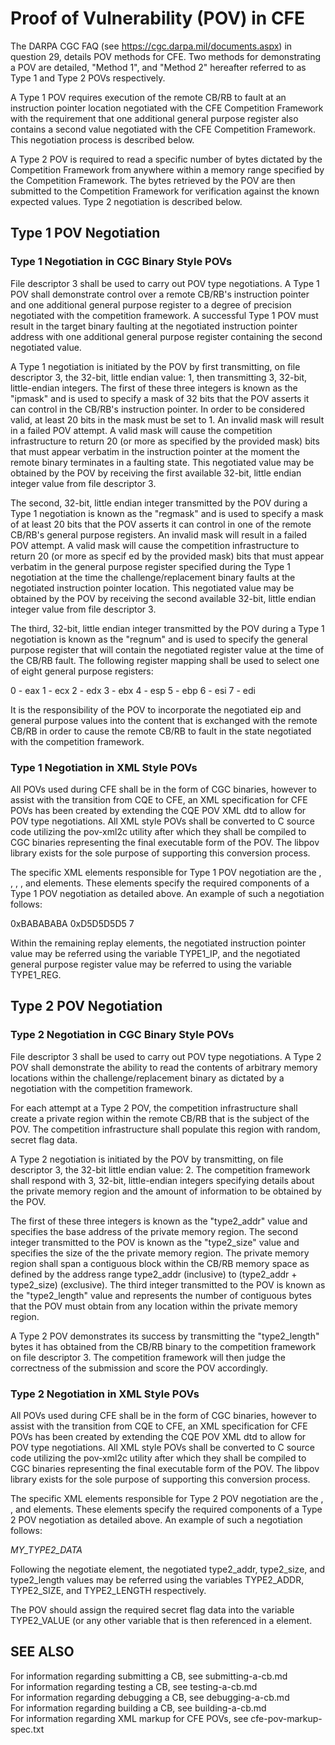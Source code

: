 # Proof of Vulnerability (POV) in CFE

The DARPA CGC FAQ (see https://cgc.darpa.mil/documents.aspx) in question 29, details 
POV methods for CFE. Two methods for demonstrating a POV are detailed, "Method 1", and
"Method 2" hereafter referred to as Type 1 and Type 2 POVs respectively.

A Type 1 POV requires execution of the remote CB/RB to fault at an instruction pointer
location negotiated with the CFE Competition Framework with the requirement that
one additional general purpose register also contains a second value negotiated with
the CFE Competition Framework. This negotiation process is described below.

A Type 2 POV is required to read a specific number of bytes dictated by the Competition
Framework from anywhere within a memory range specified by the Competition Framework.
The bytes retrieved by the POV are then submitted to the Competition Framework for
verification against the known expected values. Type 2 negotiation is described below.

## Type 1 POV Negotiation

### Type 1 Negotiation in CGC Binary Style POVs

File descriptor 3 shall be used to carry out POV type negotiations. A Type 1 POV
shall demonstrate control over a remote CB/RB's instruction pointer and one
additional general purpose register to a degree of precision negotiated
with the competition framework. A successful Type 1 POV must result in the
target binary faulting at the negotiated instruction pointer address with
one additional general purpose register containing the second negotiated value.

A Type 1 negotiation is initiated by the POV by first transmitting, on file descriptor 3,
the 32-bit, little endian value: 1, then transmitting 3, 32-bit, little-endian
integers. The first of these three integers is known as the "ipmask" and is used
to specify a mask of 32 bits that the POV asserts it can control in the
CB/RB's instruction pointer. In order to be considered valid, at least 20 bits in the
mask must be set to 1. An invalid  mask will result in a failed POV attempt. A valid
mask will cause the competition infrastructure to return 20 (or more as specified by
the provided mask) bits that must appear verbatim in the instruction pointer at the
moment the remote binary terminates in a faulting state. This negotiated value may be
obtained by the POV by receiving the first available 32-bit, little endian integer
value from file descriptor 3. 

The second, 32-bit, little endian integer transmitted by the POV during a Type 1 negotiation
is known as the "regmask" and is used to specify a mask of at least 20 bits that the
POV asserts it can control in one of the remote CB/RB's general purpose registers.
An invalid mask will result in a failed POV attempt. A valid mask will cause the competition
infrastructure to return 20 (or more as specif ed by the provided mask) bits that must appear
verbatim in the general purpose register specified during the Type 1 negotiation at the time the
challenge/replacement binary faults at the negotiated instruction pointer location. 
This negotiated value may be obtained by the POV by receiving the second available
32-bit, little endian integer value from file descriptor 3.

The third, 32-bit, little endian integer transmitted by the POV during a Type 1 negotiation is known as the
"regnum" and is used to specify the general purpose register that will contain the negotiated
register value at the time of the CB/RB fault. The following register mapping shall be used
to select one of eight general purpose registers:

   0 - eax
   1 - ecx
   2 - edx
   3 - ebx
   4 - esp
   5 - ebp
   6 - esi
   7 - edi
   
It is the responsibility of the POV to incorporate the negotiated eip and general purpose values
into the content that is exchanged with the remote CB/RB in order to cause the remote CB/RB to fault
in the state negotiated with the competition framework.

### Type 1 Negotiation in XML Style POVs

All POVs used during CFE shall be in the form of CGC binaries, however to assist with the 
transition from CQE to CFE, an XML specification for CFE POVs has been created by extending
the CQE POV XML dtd to allow for POV type negotiations. All XML style POVs shall be converted
to C source code utilizing the pov-xml2c utility after which they shall be compiled to
CGC binaries representing the final executable form of the POV. The libpov library exists
for the sole purpose of supporting this conversion process.

The specific XML elements responsible for Type 1 POV negotiation are the <negotiate>, <type1>,
<ipmask>, <regmask>, and <regnum> elements. These elements specify the required components of
a Type 1 POV negotiation as detailed above. An example of such a negotiation follows:

   <negotiate>
      <type1>
         <!-- base 10 or base 16 integer. Base 16 integers must be prefixed with "0x" -->
         <ipmask>0xBABABABA</ipmask>
         <!-- base 10 or base 16 integer. Base 16 integers must be prefixed with "0x" -->
         <regmask>0xD5D5D5D5</regmask>
         <!-- 0..7 [eax,ecx,edx,ebx,esp,ebp,esi,edi] -->
         <regnum>7</regnum>
      </type1>
   </negotiate>

Within the remaining replay elements, the negotiated instruction pointer value may be referred
using the variable TYPE1_IP, and the negotiated general purpose register value may be referred
to using the variable TYPE1_REG.
      
## Type 2 POV Negotiation

### Type 2 Negotiation in CGC Binary Style POVs

File descriptor 3 shall be used to carry out POV type negotiations.  A Type 2 POV shall
demonstrate the ability to read the contents of arbitrary memory locations within the
challenge/replacement binary as dictated by a negotiation with the competition framework.

For each attempt at a Type 2 POV, the competition infrastructure shall create a private
region within the remote CB/RB that is the subject of the POV. The competition
infrastructure shall populate this region with random, secret flag data.

A Type 2 negotiation is initiated by the POV by transmitting, on file descriptor 3,
the 32-bit little endian value: 2.  The competition framework shall respond with 3, 32-bit,
little-endian integers specifying details about the private memory region and the amount of
information to be obtained by the POV.

The first of these three integers is known as the "type2_addr" value and specifies the base
address of the private memory region. The second integer transmitted to the POV is 
known as the "type2_size" value and specifies the size of the the private memory 
region. The private memory region shall span a contiguous block within the CB/RB
memory space as defined by the address range type2_addr (inclusive) to 
(type2_addr + type2_size) (exclusive). The third integer transmitted to the POV is 
known as the "type2_length" value and represents the number of contiguous bytes
that the POV must obtain from any location within the private memory region.

A Type 2 POV demonstrates its success by transmitting the "type2_length" bytes
it has obtained from the CB/RB binary to the competition framework
on file descriptor 3. The competition framework will then judge the correctness of the 
submission and score the POV accordingly.

### Type 2 Negotiation in XML Style POVs

All POVs used during CFE shall be in the form of CGC binaries, however to assist with the 
transition from CQE to CFE, an XML specification for CFE POVs has been created by extending
the CQE POV XML dtd to allow for POV type negotiations. All XML style POVs shall be converted
to C source code utilizing the pov-xml2c utility after which they shall be compiled to
CGC binaries representing the final executable form of the POV. The libpov library exists
for the sole purpose of supporting this conversion process.

The specific XML elements responsible for Type 2 POV negotiation are the <negotiate>, <type2>,
and <submit> elements. These elements specify the required components of
a Type 2 POV negotiation as detailed above. An example of such a negotiation follows:

   <negotiate>
      <!-- The POV need only express its intent to perform a Type 2 -->
      <type2 />
   </negotiate>
   
   <!-- Other replay elements carry out the communication Whit the CB/RB -->
   
   <!-- Finally the retrieved secret flag bytes are submitted -->
   
   <submit>
      <!-- The submit element is optional, if it is omitted the value of
           the variable TYPE2_VALUE shall be submitted to the competition 
           framework prior to terminating the POV -->
      <var>MY_TYPE2_DATA</var>
   </submit>

Following the negotiate element, the negotiated type2_addr, type2_size, and type2_length values
may be referred using the variables TYPE2_ADDR, TYPE2_SIZE, and TYPE2_LENGTH respectively.

The POV should assign the required secret flag data into the variable TYPE2_VALUE (or any other
variable that is then referenced in a <submit> element.

## SEE ALSO

For information regarding submitting a CB, see submitting-a-cb.md <br>
For information regarding testing a CB, see testing-a-cb.md <br>
For information regarding debugging a CB, see debugging-a-cb.md <br>
For information regarding building a CB, see building-a-cb.md <br>
For information regarding XML markup for CFE POVs, see cfe-pov-markup-spec.txt <br>

